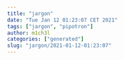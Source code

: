 ```yaml
---
title: "jargon"
date: "Tue Jan 12 01:23:07 CET 2021"
tags: ["jargon", "pipotron"]
author: m1ch3l
categories: ["generated"]
slug: "jargon/2021-01-12-01:23:07"
---
```



